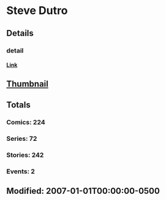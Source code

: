 # Steve  Dutro 
## Details
### detail
#### [Link](http://marvel.com/comics/creators/1928/steve_dutro?utm_campaign=apiRef&utm_source=225578a89fc76f3d20fbffda5d17a88d)
## [Thumbnail](http://i.annihil.us/u/prod/marvel/i/mg/b/40/image_not_available.jpg)
## Totals
### Comics: 224
### Series: 72
### Stories: 242
### Events: 2
## Modified: 2007-01-01T00:00:00-0500